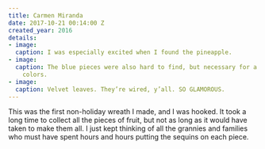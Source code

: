 ```yaml
---
title: Carmen Miranda
date: 2017-10-21 00:14:00 Z
created_year: 2016
details:
- image: 
  caption: I was especially excited when I found the pineapple.
- image: 
  caption: The blue pieces were also hard to find, but necessary for a good mix of
    colors.
- image: 
  caption: Velvet leaves. They’re wired, y’all. SO GLAMOROUS.
---
```


This was the first non-holiday wreath I made, and I was hooked. It took a long time to collect all the pieces of fruit, but not as long as it would have taken to make them all. I just kept thinking of all the grannies and families who must have spent hours and hours putting the sequins on each piece.
